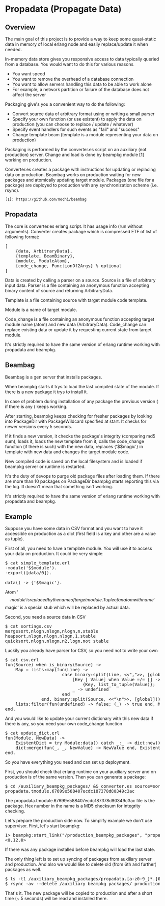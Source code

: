 Propadata (Propagate Data)
==========================


Overview
--------

The main goal of this project is to provide a way to keep some quasi-static data in memory of local erlang node and
easily replace/update it when needed.

In-memory data store gives you responsive access to data typically queried from a database. You would want to do this for various reasons.
 - You want speed
 - You want to remove the overhead of a database connection
 - You want to allow servers handling this data to be able to work alone
 - For example, a network partition or failure of the database does not affect the server

Packaging give's you a convenient way to do the following:
 - Convert source data of arbitrary format using or writing a small parser
 - Specify your own function (or use existent) to apply the data on production (you can choose to replace / update / whatever)
 - Specify event handlers for such events as "fail" and "success"
 - Change template beam (template is a module representing your data on production)

Packaging is performed by the converter.es script on an auxiliary (not production) server. Change and load is done by beampkg module [1] working on production.

Converter.es creates a package with instructions for updating or replacing data on production.
Beambag works on production waiting for new packages and atomically updating target module.
Packages (one file for a package) are deployed to production with any synchronization scheme (i.e. rsync).

    [1]: https://github.com/mochi/beambag


Propadata
---------

The core is converter.es erlang script. It has usage info (run without arguments).
Converter creates package which is compressed ETF of list of following format:

<pre>
[
    {data, ArbitraryData},
    {template, BeamBinary},
    {module, ModuleAtom},
    {code_change, FunctionOf2Args} % optional
]
</pre>

Data is created by calling a parser on a source.
Source is a file of arbitrary input data.
Parser is a file containing an anonymous function accepting binary content of source and returning ArbitraryData.

Template is a file containing source with target module code template.

Module is a name of target module.

Code_change is a file containing an anonymous function accepting target module name (atom) and new data (ArbitraryData).
Code_change can replace existing data or update it by requesting current state from target module.

It's strictly required to have the same version of erlang runtime working with propadata and beampkg.


Beambag
-------

Beambag is a gen server that installs packages.

When beampkg starts it trys to load the last compiled state of the module.
If there is a new package it trys to install it.

In case of problem during installation of any package the previous version ( if there is any ) keeps working.

After starting, beampkg keeps checking for fresher packages by looking into PackageDir with PackageWildcard specified at start. It checks for newer versions every 5 seconds.

If it finds a new version, it checks the package's integrity (comparing md5 sum), loads it, loads the new template from it, calls the code_change function (if there is such) with the new data, replaces {'$$magic'} in template with new data and changes the target module code.

New compiled code is saved on the local filesystem and is loaded if beampkg server or runtime is restarted.

It's the duty of devops to purge old package files after loading them. If there are more than 10 packages on PackageDir beampkg starts reporting this via the log. It doesn't mean that something isn't working.

It's strictly required to have the same version of erlang runtime working with propadata and beampkg.


Example
-------

Suppose you have some data in CSV format and you want to have it accessible on production as a dict (first field is a key and other are a value as tuple).

First of all, you need to have a template module. You will use it to access your data on production.
It could be very simple:

<pre>
$ cat simple_template.erl
-module('$$module').
-export([data/0]).

data() -> {'$$magic'}.
</pre>

Atom '$$module' is replaced by the name of target module.
Tuple of an atom with name '$$magic' is a special stub which will be replaced by actual data.

Second, you need a source data in CSV

<pre>
$ cat sortings.csv
mergesort,nlogn,nlogn,nlogn,n,stable
heapsort,nlogn,nlogn,nlogn,1,stable
quicksort,nlogn,nlogn,n2,logn,not_stable
</pre>

Luckily you already have parser for CSV, so you need not to write your own

<pre>
$ cat csv.erl
fun(Source) when is_binary(Source) ->
    Map = lists:map(fun(Line) ->
                      case binary:split(Line, <<",">>, [global]) of
                          [Key | Value] when Value =/= [] ->
                              {Key, list_to_tuple(Value)};
                          _ -> undefined
                      end
              end, binary:split(Source, <<"\n">>, [global])),
    lists:filter(fun(undefined) -> false; (_) -> true end, Map)
end.
</pre>

And you would like to update your current dictionary with this new data if there is any, so you need your own code_change function

<pre>
$ cat update_dict.erl
fun(Module, NewData) ->
    ExistentDict = try Module:data() catch _:_ -> dict:new() end,
    dict:merge(fun(_, _, NewValue) -> NewValue end, ExistentDict, dict:from_list(NewData))
end.
</pre>

So you have everything you need and can set up deployment.

First, you should check that erlang runtime on your auxiliary server and on production is of the same version.
Then you can generate a package:

<pre>
$ cd /auxiliary_beampkg_packages/ && converter.es source=sortings.csv parser=csv.erl template=simple_template.erl module=tmodule code_change=update_dict.erl
propadata.tmodule.67699e588407ecdc187378d80349c3ac
</pre>

The propadata.tmodule.67699e588407ecdc187378d80349c3ac file is the package. Hex number in the name is a MD5 checksum for integrity checking.

Let's prepare the production side now.
To simplify example we don't use supervisor.
First, let's start beampkg:

<pre>
1> beampkg:start_link("/production_beampkg_packages", "propadata.[a-z0-9_]*.[0-9a-f]*").
<0.12.0>
</pre>

If there was any package installed before beampkg will load the last state.

The only thing left is to set up syncing of packages from auxiliary server and production.
And also we would like to delete old (from 6th and further) packages as well.

<pre>
$ ls -t1 /auxiliary_beampkg_packages/propadata.[a-z0-9_]*.[0-9a-f]* | tail -n +6 | xargs rm -f
$ rsync -av --delete /auxiliary_beampkg_packages/ production:/production_beampkg_packages/
</pre>

That's it. The new package will be copied to production and after a short time (~ 5 seconds) will be read and installed there.
